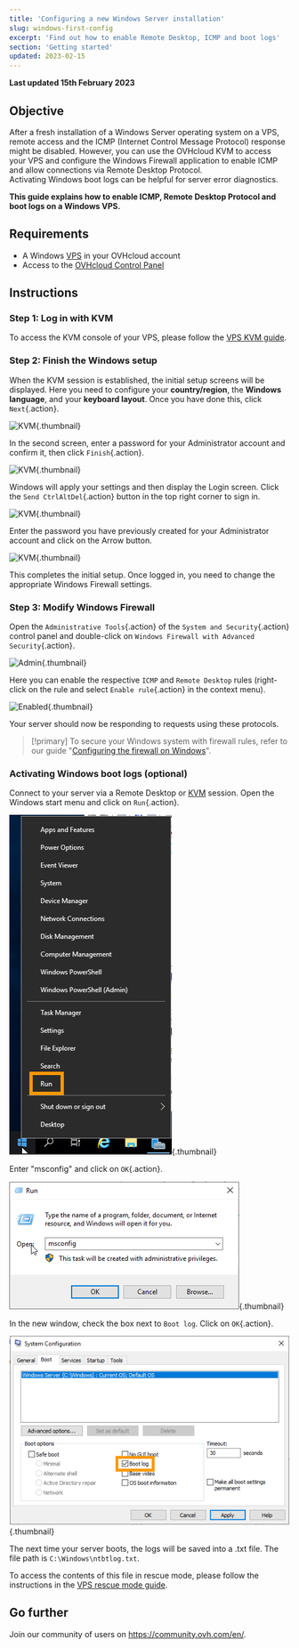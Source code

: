 ```yaml
---
title: 'Configuring a new Windows Server installation'
slug: windows-first-config
excerpt: 'Find out how to enable Remote Desktop, ICMP and boot logs'
section: 'Getting started'
updated: 2023-02-15
---
```


**Last updated 15th February 2023**

## Objective

After a fresh installation of a Windows Server operating system on a VPS, remote access and the ICMP (Internet Control Message Protocol) response might be disabled. However, you can use the OVHcloud KVM to access your VPS and configure the Windows Firewall application to enable ICMP and allow connections via Remote Desktop Protocol.<br>Activating Windows boot logs can be helpful for server error diagnostics.

**This guide explains how to enable ICMP, Remote Desktop Protocol and boot logs on a Windows VPS.**

## Requirements

- A Windows [VPS](https://www.ovhcloud.com/en/vps/) in your OVHcloud account
- Access to the [OVHcloud Control Panel](https://ca.ovh.com/auth/?action=gotomanager&from=https://www.ovh.com/world/&ovhSubsidiary=we)

## Instructions

### Step 1: Log in with KVM

To access the KVM console of your VPS, please follow the [VPS KVM guide](https://docs.ovh.com/us/en/vps/use-kvm-for-vps/).

### Step 2: Finish the Windows setup

When the KVM session is established, the initial setup screens will be displayed. Here you need to configure your **country/region**, the **Windows language**, and your **keyboard layout**. Once you have done this, click `Next`{.action}.

![KVM](images/setup-03.png){.thumbnail}

In the second screen, enter a password for your Administrator account and confirm it, then click `Finish`{.action}.

![KVM](images/setup-04.png){.thumbnail}

Windows will apply your settings and then display the Login screen. Click the `Send CtrlAltDel`{.action} button in the top right corner to sign in.

![KVM](images/setup-05.png){.thumbnail}

Enter the password you have previously created for your Administrator account and click on the Arrow button.

![KVM](images/setup-06.png){.thumbnail}

This completes the initial setup. Once logged in, you need to change the appropriate Windows Firewall settings.

### Step 3: Modify Windows Firewall

Open the `Administrative Tools`{.action} of the `System and Security`{.action} control panel and double-click on `Windows Firewall with Advanced Security`{.action}.

![Admin](images/windows4.png){.thumbnail}

Here you can enable the respective `ICMP` and `Remote Desktop` rules (right-click on the rule and select `Enable rule`{.action} in the context menu).

![Enabled](images/windows5.png){.thumbnail}

Your server should now be responding to requests using these protocols.

> [!primary]
> To secure your Windows system with firewall rules, refer to our guide "[Configuring the firewall on Windows](https://docs.ovh.com/us/en/vps/firewall-windows/)".
>

### Activating Windows boot logs (optional)

Connect to your server via a Remote Desktop or [KVM](https://docs.ovh.com/us/en/vps/use-kvm-for-vps/) session. Open the Windows start menu and click on `Run`{.action}.

![Bootlog](images/windowsboot1.png){.thumbnail}

Enter "msconfig" and click on `OK`{.action}.

![Bootlog](images/windowsboot2.png){.thumbnail}

In the new window, check the box next to `Boot log`. Click on `OK`{.action}.

![Bootlog](images/windowsboot3.png){.thumbnail}

The next time your server boots, the logs will be saved into a .txt file. The file path is ```C:\Windows\ntbtlog.txt```.

To access the contents of this file in rescue mode, please follow the instructions in the [VPS rescue mode guide](https://docs.ovh.com/us/en/vps/rescue/).

## Go further

Join our community of users on <https://community.ovh.com/en/>.
